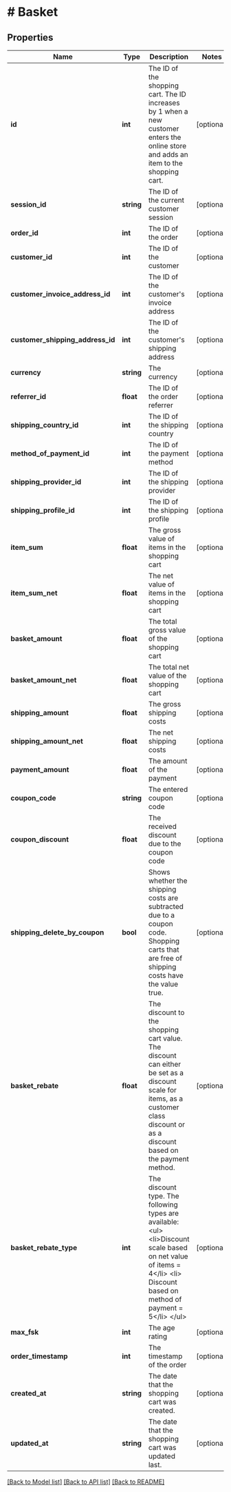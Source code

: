 # # Basket

## Properties

Name | Type | Description | Notes
------------ | ------------- | ------------- | -------------
**id** | **int** | The ID of the shopping cart. The ID increases by 1 when a new customer enters the online store and adds an item to the shopping cart. | [optional] 
**session_id** | **string** | The ID of the current customer session | [optional] 
**order_id** | **int** | The ID of the order | [optional] 
**customer_id** | **int** | The ID of the customer | [optional] 
**customer_invoice_address_id** | **int** | The ID of the customer&#39;s invoice address | [optional] 
**customer_shipping_address_id** | **int** | The ID of the customer&#39;s shipping address | [optional] 
**currency** | **string** | The currency | [optional] 
**referrer_id** | **float** | The ID of the order referrer | [optional] 
**shipping_country_id** | **int** | The ID of the shipping country | [optional] 
**method_of_payment_id** | **int** | The ID of the payment method | [optional] 
**shipping_provider_id** | **int** | The ID of the shipping provider | [optional] 
**shipping_profile_id** | **int** | The ID of the shipping profile | [optional] 
**item_sum** | **float** | The gross value of items in the shopping cart | [optional] 
**item_sum_net** | **float** | The net value of items in the shopping cart | [optional] 
**basket_amount** | **float** | The total gross value of the shopping cart | [optional] 
**basket_amount_net** | **float** | The total net value of the shopping cart | [optional] 
**shipping_amount** | **float** | The gross shipping costs | [optional] 
**shipping_amount_net** | **float** | The net shipping costs | [optional] 
**payment_amount** | **float** | The amount of the payment | [optional] 
**coupon_code** | **string** | The entered coupon code | [optional] 
**coupon_discount** | **float** | The received discount due to the coupon code | [optional] 
**shipping_delete_by_coupon** | **bool** | Shows whether the shipping costs are subtracted due to a coupon code. Shopping carts that are free of shipping costs have the value true. | [optional] 
**basket_rebate** | **float** | The discount to the shopping cart value. The discount can either be set as a discount scale for items, as a customer class discount or as a discount based on the payment method. | [optional] 
**basket_rebate_type** | **int** | The discount type. The following types are available: &lt;ul&gt;     &lt;li&gt;Discount scale based on net value of items &#x3D; 4&lt;/li&gt;     &lt;li&gt;    Discount based on method of payment &#x3D; 5&lt;/li&gt; &lt;/ul&gt; | [optional] 
**max_fsk** | **int** | The age rating | [optional] 
**order_timestamp** | **int** | The timestamp of the order | [optional] 
**created_at** | **string** | The date that the shopping cart was created. | [optional] 
**updated_at** | **string** | The date that the shopping cart was updated last. | [optional] 

[[Back to Model list]](../../README.md#documentation-for-models) [[Back to API list]](../../README.md#documentation-for-api-endpoints) [[Back to README]](../../README.md)


